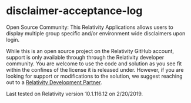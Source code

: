 # disclaimer-acceptance-log
Open Source Community: This Relativity Applications allows users to display multiple group specific and/or environment wide disclaimers upon login.

While this is an open source project on the Relativity GitHub account, support is only available through through the Relativity developer community. You are welcome to use the code and solution as you see fit within the confines of the license it is released under. However, if you are looking for support or modifications to the solution, we suggest reaching out to a [Relativity Development Partner](https://www.relativity.com/ediscovery-software/app-hub).

Last tested on Relativity version 10.1.116.12 on 2/20/2019.

